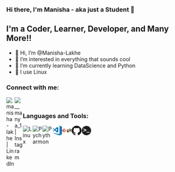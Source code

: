 ### Hi there, I'm Manisha - aka just a Student 👋

## I'm a Coder, Learner, Developer, and Many More!!

- 👋 Hi, I’m @Manisha-Lakhe 
- 👀 I’m interested in everything that sounds cool
- 🌱 I’m currently learning DataScience and Python
- 💞️ I use Linux 

### Connect with me:
<a href="https://www.linkedin.com/in/manisha-lakhe-7643a41a3">
<img align="left" alt="manisha-lakhe | LinkedIn" width="22px" src="https://cdn.jsdelivr.net/npm/simple-icons@v3/icons/linkedin.svg" />
</a>
<a href="https://www.instagram.com/__manya_1/">
<img align="left" alt="__manya_1 | Instagram" width="22px" src="https://cdn.jsdelivr.net/npm/simple-icons@v3/icons/instagram.svg" />

</a>

<br />

### Languages and Tools:

<img align="left" alt="Linux" width="26px" src="https://simpleicons.org/icons/ubuntu.svg" />
<img align="left" alt="Pycharm" width="26px" src="https://simpleicons.org/icons/pycharm.svg" />
<img align="left" alt="Python" width="26px" src="https://simpleicons.org/icons/python.svg" />
<img align="left" alt="Visual Studio Code" width="26px" src="https://raw.githubusercontent.com/github/explore/80688e429a7d4ef2fca1e82350fe8e3517d3494d/topics/visual-studio-code/visual-studio-code.png" />

<img align="left" alt="Git" width="26px" src="https://raw.githubusercontent.com/github/explore/80688e429a7d4ef2fca1e82350fe8e3517d3494d/topics/git/git.png" />
<img align="left" alt="GitHub" width="26px" src="https://raw.githubusercontent.com/github/explore/78df643247d429f6cc873026c0622819ad797942/topics/github/github.png" />
<img align="left" alt="Terminal" width="26px" src="https://raw.githubusercontent.com/github/explore/80688e429a7d4ef2fca1e82350fe8e3517d3494d/topics/terminal/terminal.png" />

<br />
<br />


<!---
Manisha-Lakhe/Manisha-Lakhe is a ✨ special ✨ repository because its `README.md` (this file) appears on your GitHub profile.
You can click the Preview link to take a look at your changes.
--->

